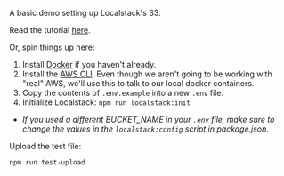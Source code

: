 A basic demo setting up Localstack's S3.

Read the tutorial [here](https://dev.to/goodidea/how-to-fake-aws-locally-with-localstack-27me).

Or, spin things up here:

1. Install [Docker](https://docs.docker.com/install/) if you haven't already.
2. Install the [AWS CLI](https://aws.amazon.com/cli/). Even though we aren't going to be working with "real" AWS, we'll use this to talk to our local docker containers.
3. Copy the contents of `.env.example` into a new `.env` file. 
4. Initialize Localstack: `npm run localstack:init`
  - *If you used a different BUCKET_NAME in your `.env` file, make sure to change the values in the `localstack:config` script in package.json*.

Upload the test file:

`npm run test-upload`
